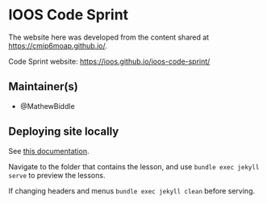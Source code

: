 # IOOS Code Sprint

The website here was developed from the content shared at https://cmip6moap.github.io/.

Code Sprint website: https://ioos.github.io/ioos-code-sprint/

## Maintainer(s)

* @MathewBiddle

## Deploying site locally
See [this documentation](https://docs.github.com/en/pages/setting-up-a-github-pages-site-with-jekyll/testing-your-github-pages-site-locally-with-jekyll).

Navigate to the folder that contains the lesson, and use `bundle exec jekyll serve` to preview the lessons.

If changing headers and menus `bundle exec jekyll clean` before serving.
